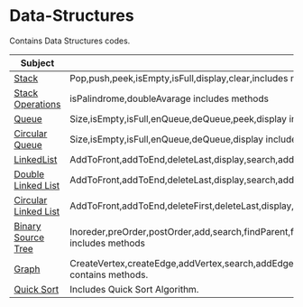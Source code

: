 # Data-Structures

Contains Data Structures codes.

Subject | Explanation
---- | -----------
[Stack](Stack) | Pop,push,peek,isEmpty,isFull,display,clear,includes methods
[Stack Operations](Stack) | isPalindrome,doubleAvarage includes methods
[Queue](Queue) | Size,isEmpty,isFull,enQueue,deQueue,peek,display includes methodsr
[Circular Queue](Queue) | Size,isEmpty,isFull,enQueue,deQueue,display includes methods
[LinkedList](LinkedList) | AddToFront,addToEnd,deleteLast,display,search,addOrderedList includes methods
[Double Linked List](LinkedList) | AddToFront,addToEnd,deleteLast,display,search,addOrderedList,displayReverse,delete includes methods
[Circular Linked List](LinkedList) | AddToFront,addToEnd,deleteFirst,deleteLast,display,size,delete includes methods
[Binary Source Tree](BinarySourceTree) | Inoreder,preOrder,postOrder,add,search,findParent,findMinNode,findMin,findMax,findNode,nodeCount,findSuccessor,isLeaf,hasOneChield,delete includes methods
[Graph](Graph) | CreateVertex,createEdge,addVertex,search,addEdge,display,vertexCount,visited,copyGraph,deleteVertex,indegree,findZeroIndegree,topologicalSorting contains methods.
[Quick Sort](Sort) | Includes Quick Sort Algorithm.
